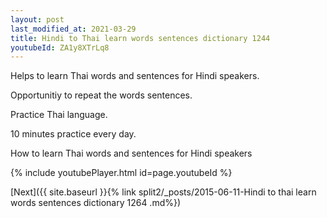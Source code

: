 ```yaml
---
layout: post
last_modified_at: 2021-03-29
title: Hindi to Thai learn words sentences dictionary 1244 
youtubeId: ZA1y8XTrLq8
---
```

 
 
Helps to learn Thai words and sentences for Hindi speakers.

Opportunitiy to repeat the words sentences. 

Practice Thai language. 
 
10 minutes practice every day. 
 
How to learn Thai words and sentences for Hindi speakers 
 
{% include youtubePlayer.html id=page.youtubeId %}
 
 
[Next]({{ site.baseurl }}{% link  split2/_posts/2015-06-11-Hindi to thai learn words sentences dictionary 1264 .md%})
 
